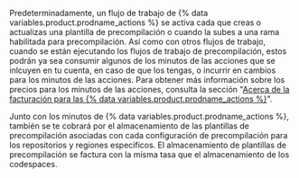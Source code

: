 Predeterminadamente, un flujo de trabajo de {% data variables.product.prodname_actions %} se activa cada que creas o actualizas una plantilla de precompilación o cuando la subes a una rama habilitada para precompilación. Así como con otros flujos de trabajo, cuando se están ejecutando los flujos de trabajo de precompilación, estos podrán ya sea consumir algunos de los minutos de las acciones que se inlcuyen en tu cuenta, en caso de que los tengas, o incurrir en cambios para los minutos de las acciones. Para obtener más información sobre los precios para los minutos de las acciones, consulta la sección "[Acerca de la facturación para las {% data variables.product.prodname_actions %}](/billing/managing-billing-for-github-actions/about-billing-for-github-actions)".

Junto con los minutos de {% data variables.product.prodname_actions %}, también se te cobrará por el almacenamiento de las plantillas de precompilación asociadas con cada configuración de precompilación para los repositorios y regiones específicos. El almacenamiento de plantillas de precompilación se factura con la misma tasa que el almacenamiento de los codespaces.